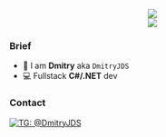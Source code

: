 
<p align="center">
<img src="https://github-readme-stats.vercel.app/api?username=DmitryJDS&show_icons=true&title_color=be15dc&icon_color=be15dc" />
<br>
<img src="https://hits.seeyoufarm.com/api/count/incr/badge.svg?url=https%3A%2F%2Fgithub.com%2FDmitryJDS&count_bg=%23BE15DC&title_bg=%23555555&icon=&icon_color=%23E7E7E7&title=page%20views&edge_flat=false"/>
</p>

### Brief
- 🤖 I am **Dmitry** aka `DmitryJDS`
- 💻 Fullstack **С#/.NET** dev

### Contact
[![TG: @DmitryJDS](https://img.shields.io/badge/Telegram---?logo=telegram&style=for-the-badge&color=blue)](//t.me/DmitryJDS)
